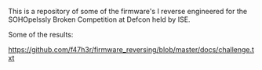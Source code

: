 This is a repository of some of the firmware's I reverse engineered for the SOHOpelssly Broken Competition at Defcon held by ISE.

Some of the results:

https://github.com/f47h3r/firmware_reversing/blob/master/docs/challenge.txt

